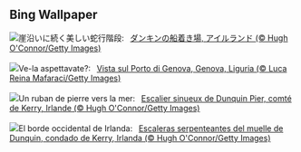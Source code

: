 ## Bing Wallpaper
![](https://www.bing.com/th?id=OHR.DunquinIreland_JA-JP7345541610_UHD.jpg&w=1000)崖沿いに続く美しい蛇行階段:&nbsp;&ensp;[ダンキンの船着き場, アイルランド (© Hugh O'Connor/Getty Images)](https://www.bing.com/th?id=OHR.DunquinIreland_JA-JP7345541610_UHD.jpg)
<br><br/>
![](https://www.bing.com/th?id=OHR.GenovaPorto_IT-IT9490275029_UHD.jpg&w=1000)Ve-la aspettavate?:&nbsp;&ensp;[Vista sul Porto di Genova, Genova, Liguria (© Luca Reina Mafaraci/Getty Images)](https://www.bing.com/th?id=OHR.GenovaPorto_IT-IT9490275029_UHD.jpg)
<br><br/>
![](https://www.bing.com/th?id=OHR.DunquinIreland_FR-FR6571793587_UHD.jpg&w=1000)Un ruban de pierre vers la mer:&nbsp;&ensp;[Escalier sinueux de Dunquin Pier, comté de Kerry, Irlande (© Hugh O'Connor/Getty Images)](https://www.bing.com/th?id=OHR.DunquinIreland_FR-FR6571793587_UHD.jpg)
<br><br/>
![](https://www.bing.com/th?id=OHR.DunquinIreland_ES-ES8742460168_UHD.jpg&w=1000)El borde occidental de Irlanda:&nbsp;&ensp;[Escaleras serpenteantes del muelle de Dunquin, condado de Kerry, Irlanda (© Hugh O'Connor/Getty Images)](https://www.bing.com/th?id=OHR.DunquinIreland_ES-ES8742460168_UHD.jpg)
<br><br/>
